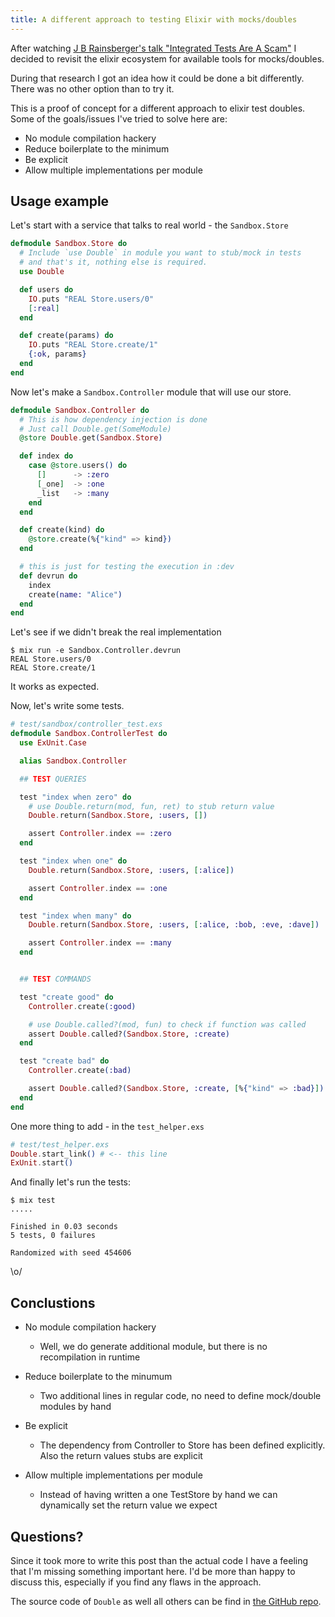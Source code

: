 ```yaml
---
title: A different approach to testing Elixir with mocks/doubles
---
```


After watching [J B Rainsberger's talk "Integrated Tests Are A Scam"](https://www.youtube.com/watch?v=VDfX44fZoMc) I decided to revisit the elixir ecosystem for available tools for mocks/doubles.

During that research I got an idea how it could be done a bit differently. There was no other option than to try it.


This is a proof of concept for a different approach to elixir test doubles.
Some of the goals/issues I've tried to solve here are:

- No module compilation hackery
- Reduce boilerplate to the minimum
- Be explicit
- Allow multiple implementations per module

## Usage example

Let's start with a service that talks to real world - the `Sandbox.Store`

```elixir
defmodule Sandbox.Store do
  # Include `use Double` in module you want to stub/mock in tests
  # and that's it, nothing else is required.
  use Double

  def users do
    IO.puts "REAL Store.users/0"
    [:real]
  end

  def create(params) do
    IO.puts "REAL Store.create/1"
    {:ok, params}
  end
end
```


Now let's make a `Sandbox.Controller` module that will use our store.

```elixir
defmodule Sandbox.Controller do
  # This is how dependency injection is done
  # Just call Double.get(SomeModule)
  @store Double.get(Sandbox.Store)

  def index do
    case @store.users() do
      []      -> :zero
      [_one]  -> :one
      _list   -> :many
    end
  end

  def create(kind) do
    @store.create(%{"kind" => kind})
  end

  # this is just for testing the execution in :dev
  def devrun do
    index
    create(name: "Alice")
  end
end
```

Let's see if we didn't break the real implementation

```
$ mix run -e Sandbox.Controller.devrun
REAL Store.users/0
REAL Store.create/1
```

It works as expected.

Now, let's write some tests.




```elixir
# test/sandbox/controller_test.exs
defmodule Sandbox.ControllerTest do
  use ExUnit.Case

  alias Sandbox.Controller

  ## TEST QUERIES

  test "index when zero" do
    # use Double.return(mod, fun, ret) to stub return value
    Double.return(Sandbox.Store, :users, [])

    assert Controller.index == :zero
  end

  test "index when one" do
    Double.return(Sandbox.Store, :users, [:alice])

    assert Controller.index == :one
  end

  test "index when many" do
    Double.return(Sandbox.Store, :users, [:alice, :bob, :eve, :dave])

    assert Controller.index == :many
  end


  ## TEST COMMANDS

  test "create good" do
    Controller.create(:good)

    # use Double.called?(mod, fun) to check if function was called
    assert Double.called?(Sandbox.Store, :create)
  end

  test "create bad" do
    Controller.create(:bad)

    assert Double.called?(Sandbox.Store, :create, [%{"kind" => :bad}])
  end
end
```


One more thing to add - in the `test_helper.exs`

```elixir
# test/test_helper.exs
Double.start_link() # <-- this line
ExUnit.start()
```

And finally let's run the tests:

```
$ mix test
.....

Finished in 0.03 seconds
5 tests, 0 failures

Randomized with seed 454606
```

\o/

## Conclustions

- No module compilation hackery
  - Well, we do generate additional module, but there is no recompilation in runtime

- Reduce boilerplate to the minumum
  - Two additional lines in regular code, no need to define mock/double modules by hand

- Be explicit
  - The dependency from Controller to Store has been defined explicitly. Also the return values stubs are explicit

- Allow multiple implementations per module
  - Instead of having written a one TestStore by hand we can dynamically set the return value we expect

## Questions?
Since it took more to write this post than the actual code I have a feeling that I'm missing something important here. I'd be more than happy to discuss this, especially if you find any flaws in the approach.

The source code of `Double` as well all others can be find in [the GitHub repo](https://github.com/teamon/elixir-test-doubles).
